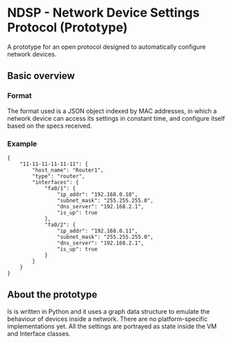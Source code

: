 # NDSP - Network Device Settings Protocol (Prototype)
A prototype for an open protocol designed to automatically configure network devices.

## Basic overview
### Format
The format used is a JSON object indexed by MAC addresses, in which a network device can access its settings in constant time, and configure itself based on the specs received.

### Example

```
{
    "11-11-11-11-11-11": {
        "host_name": "Router1",
        "type": "router",
        "interfaces": {
            "fa0/1": {
                "ip_addr": "192.168.0.10",
                "subnet_mask": "255.255.255.0",
                "dns_server": "192.168.2.1",
                "is_up": true
            },
            "fa0/2": {
                "ip_addr": "192.168.0.11",
                "subnet_mask": "255.255.255.0",
                "dns_server": "192.168.2.1",
                "is_up": true
            }
        }
    }
}
```

## About the prototype
Is is written in Python and it uses a graph data structure to emulate the behaviour of devices inside a network. There are no platform-specific implementations yet. All the settings are portrayed as state inside the VM and Interface classes.